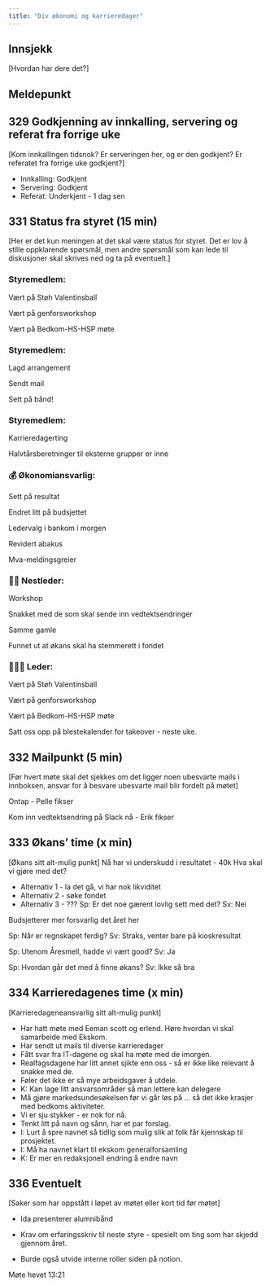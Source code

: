 ```yaml
---
title: "Div økonomi og karrieredager"
---
```


## Innsjekk

[Hvordan har dere det?]

## Meldepunkt

## 329 Godkjenning av innkalling, servering og referat fra forrige uke

[Kom innkallingen tidsnok? Er serveringen her, og er den godkjent? Er referatet fra forrige uke godkjent?]

- Innkalling: Godkjent
- Servering: Godkjent
- Referat: Underkjent - 1 dag sen

## 331 Status fra styret (15 min)

[Her er det kun meningen at det skal være status for styret. Det er lov å stille oppklarende spørsmål, men andre spørsmål som kan lede til diskusjoner skal skrives ned og ta på eventuelt.]

### **Styremedlem**:

Vært på Støh Valentinsball

Vært på genforsworkshop

Vært på Bedkom-HS-HSP møte

### **Styremedlem**:

Lagd arrangement

Sendt mail

Sett på bånd! 

### **Styremedlem**:

Karrieredagerting

Halvtårsberetninger til eksterne grupper er inne

### **💰** Økonomiansvarlig:

Sett på resultat

Endret litt på budsjettet

Ledervalg i bankom i morgen

Revidert abakus

Mva-meldingsgreier

### 👨🏼 Nestleder:

Workshop

Snakket med de som skal sende inn vedtektsendringer

Samme gamle

Funnet ut at økans skal ha stemmerett i fondet

### 🧔🏼‍♂️ Leder:

Vært på Støh Valentinsball

Vært på genforsworkshop

Vært på Bedkom-HS-HSP møte

Satt oss opp på blestekalender for takeover - neste uke.

## 332 Mailpunkt (5 min)

[Før hvert møte skal det sjekkes om det ligger noen ubesvarte mails i innboksen, ansvar for å besvare ubesvarte mail blir fordelt på møtet]

Ontap - Pelle fikser

Kom inn vedtektsendring på Slack nå - Erik fikser

## 333 Økans’ time (x min)

[Økans sitt alt-mulig punkt]
Nå har vi underskudd i resultatet - 40k
Hva skal vi gjøre med det?
- Alternativ 1 - la det gå, vi har nok likviditet
- Alternativ 2 - søke fondet
- Alternativ 3 - ???
Sp: Er det noe gærent lovlig sett med det?
Sv: Nei

Budsjetterer mer forsvarlig det året her

Sp: Når er regnskapet ferdig?
Sv: Straks, venter bare på kioskresultat

Sp: Utenom Åresmell, hadde vi vært good?
Sv: Ja

Sp: Hvordan går det med å finne økans?
Sv: Ikke så bra

## 334 Karrieredagenes time (x min)

[Karrieredageneansvarlig sitt alt-mulig punkt]

- Har hatt møte med Eeman scott og erlend. Høre hvordan vi skal samarbeide med Ekskom.
- Har sendt ut mails til diverse karrieredager 
- Fått svar fra IT-dagene og skal ha møte med de imorgen.
- Realfagsdagene har litt annet sjikte enn oss - så er ikke like relevant å snakke med de.
- Føler det ikke er så mye arbeidsgaver å utdele.
- K: Kan lage litt ansvarsområder så man lettere kan delegere
- Må gjøre markedsundesøkelsen før vi går løs på ... så det ikke krasjer med bedkoms aktiviteter.
- Vi er sju stykker - er nok for nå.
- Tenkt litt på navn og sånn, har et par forslag.
- I: Lurt å spre navnet så tidlig som mulig slik at folk får kjennskap til prosjektet.
- I: Må ha navnet klart til ekskom generalforsamling
- K: Er mer en redaksjonell endring å endre navn

## 336 Eventuelt

[Saker som har oppstått i løpet av møtet eller kort tid før møtet]

- Ida presenterer alumnibånd

- Krav om erfaringsskriv til neste styre - spesielt om ting som har skjedd gjennom året.
- Burde også utvide interne roller siden på notion.


Møte hevet 13:21